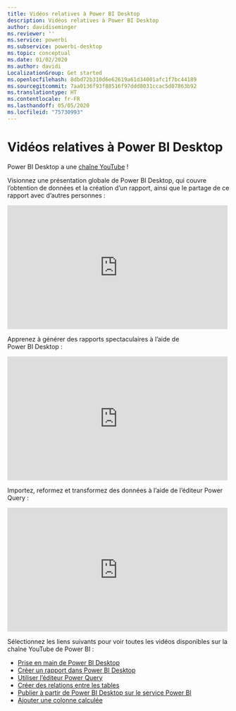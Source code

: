 ```yaml
---
title: Vidéos relatives à Power BI Desktop
description: Vidéos relatives à Power BI Desktop
author: davidiseminger
ms.reviewer: ''
ms.service: powerbi
ms.subservice: powerbi-desktop
ms.topic: conceptual
ms.date: 01/02/2020
ms.author: davidi
LocalizationGroup: Get started
ms.openlocfilehash: 8dbd72b310d6e62619a61d34001afc1f7bc44189
ms.sourcegitcommit: 7aa0136f93f88516f97ddd8031ccac5d07863b92
ms.translationtype: HT
ms.contentlocale: fr-FR
ms.lasthandoff: 05/05/2020
ms.locfileid: "75730993"
---
```

# <a name="power-bi-desktop-videos"></a>Vidéos relatives à Power BI Desktop

Power BI Desktop a une [chaîne YouTube](https://www.youtube.com/playlist?list=PL1N57mwBHtN2q1WbU5O29rrn_A0lkVv9p) !

Visionnez une présentation globale de Power BI Desktop, qui couvre l’obtention de données et la création d’un rapport, ainsi que le partage de ce rapport avec d’autres personnes : 

<iframe width="500" height="281" src="https://www.youtube.com/embed/Qgam9M8I0xA" frameborder="0" allowfullscreen></iframe>

Apprenez à générer des rapports spectaculaires à l’aide de Power BI Desktop :

<iframe width="500" height="281" src="https://www.youtube.com/embed/IMAsitQ2cAc" frameborder="0" allowfullscreen></iframe> 

Importez, reformez et transformez des données à l’aide de l’éditeur Power Query :

<iframe width="500" height="281" src="https://www.youtube.com/embed/ByIUx-HmQbw" frameborder="0" allowfullscreen></iframe> 

Sélectionnez les liens suivants pour voir toutes les vidéos disponibles sur la chaîne YouTube de Power BI :

- [Prise en main de Power BI Desktop](https://www.youtube.com/watch?v=Qgam9M8I0xA)
- [Créer un rapport dans Power BI Desktop](https://www.youtube.com/watch?v=IMAsitQ2cAc)
- [Utiliser l’éditeur Power Query](https://www.youtube.com/watch?v=ByIUx-HmQbw)
- [Créer des relations entre les tables](https://www.youtube.com/watch?v=fVW4MCr0APA)
- [Publier à partir de Power BI Desktop sur le service Power BI](https://www.youtube.com/watch?v=ObwsFdC9e94)
- [Ajouter une colonne calculée](https://www.youtube.com/watch?v=62mLfiNcqVM)

